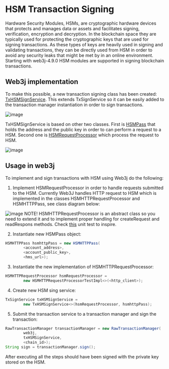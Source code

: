 HSM Transaction Signing
==================

Hardware Security Modules, HSMs, are cryptographic hardware devices that protects and manages data or assets and facilitates signing, verification, encryption and decryption. In the blockchain space they are typically used for protecting the cryptographic keys that are used for signing transactions. As these types of keys are heavily used in signing and validating transactions, they can be directly used from HSM in order to avoid any security leaks that might be met by in an online environment.
Starting with web3j-4.9.0 HSM modules are supported in signing blockchain transactions.

Web3j implementation
-----------------------------

To make this possible, a new transaction signing class has been created: [TxHSMSignService](https://github.com/web3j/web3j/blob/master/core/src/main/java/org/web3j/service/TxHSMSignService.java). This extends TxSignService so it can be easily added to the transaction manager instantiation in order to sign transactions.

![image](img/HSM/HSM_sign_service.png)

TxHSMSignService is based on other two classes. First is [HSMPass](https://github.com/web3j/web3j/blob/master/crypto/src/main/java/org/web3j/crypto/HSMPass.java) that holds the address and the public key in order to can perform a request to a HSM. Second one is [HSMRequestProcessor](https://github.com/web3j/web3j/blob/master/core/src/main/java/org/web3j/service/HSMRequestProcessor.java) which process the request to HSM.

![image](img/HSM/HSM_interfaces.png)

Usage in web3j
-----------------------------

To implement and sign transactions with HSM using Web3j do the following:

1.  Implement HSMRequestProcessor in order to handle requests submitted to the HSM. Currently Web3J handles HTTP request to HSM which is implemented in the classes HSMHTTPRequestProcessor and HSMHTTPPass, see class diagram below:

![image](img/HSM/HSM_http_approach.png)
NOTE! HSMHTTPRequestProcessor is an abstract class so you need to extend it and to implement proper handling for createRequest and readRespons methods. Check [this](https://github.com/web3j/web3j/blob/master/core/src/test/java/org/web3j/tx/HSMHTTPRequestProcessorTestImpl.java) unit test to inspire.

2.  Instantiate new HSMPass object:
```java
HSMHTTPPass hsmhttpPass = new HSMHTTPPass(
        <account_address>, 
        <account_public_key>, 
        <hms_url>);
```
3.  Instantiate the new implementation of HSMHTTPRequestProcessor:
```java
HSMHTTPRequestProcessor hsmRequestProcessor = 
        new HSMHTTPRequestProcessorTestImpl<>(<http_client>);
```
4. Create new HSM sing service:
```java
TxSignService txHSMSignService = 
        new TxHSMSignService<>(hsmRequestProcessor, hsmhttpPass);
```
5.  Submit the transaction service to a transaction manager and sign the transaction:
```java
RawTransactionManager transactionManager = new RawTransactionManager(
        web3j, 
        txHSMSignService, 
        <chain_id>); 
String sign = transactionManager.sign();
```

After executing all the steps should have been signed with the private key stored on the HSM.